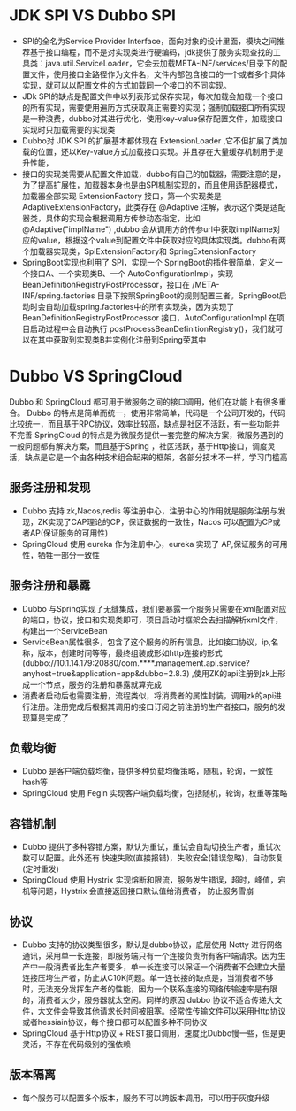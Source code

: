 # JDK SPI VS Dubbo SPI
+ SPI的全名为Service Provider Interface，面向对象的设计里面，模块之间推荐基于接口编程，而不是对实现类进行硬编码，jdk提供了服务实现查找的工具类：java.util.ServiceLoader，它会去加载META-INF/services/目录下的配置文件，使用接口全路径作为文件名，文件内部包含接口的一个或者多个具体实现，就可以以配置文件的方式加载同一个接口的不同实现。
+ JDk SPI的缺点是配置文件中以列表形式保存实现，每次加载会加载一个接口的所有实现，需要使用遍历方式获取真正需要的实现；强制加载接口所有实现是一种浪费，dubbo对其进行优化，使用key-value保存配置文件，加载接口实现时只加载需要的实现类
+ Dubbo对 JDK SPI 的扩展基本都体现在 ExtensionLoader ,它不但扩展了类加载的位置，还以Key-value方式加载接口实现。并且存在大量缓存机制用于提升性能，
+ 接口的实现类需要从配置文件加载，dubbo有自己的加载器，需要注意的是，为了提高扩展性，加载器本身也是由SPI机制实现的，而且使用适配器模式，加载器全部实现 ExtensionFactory 接口，第一个实现类是AdaptiveExtensionFactory，此类存在 @Adaptive 注解，表示这个类是适配器类，具体的实现会根据调用方传参动态指定，比如 @Adaptive("implName") ,dubbo 会从调用方的传参url中获取implName对应的value，根据这个value到配置文件中获取对应的具体实现类。dubbo有两个加载器实现类，SpiExtensionFactory和 SpringExtensionFactory
+ SpringBoot实现也利用了 SPI，实现一个 SpringBoot的插件很简单，定义一个接口A、一个实现类B、一个 AutoConfigurationImpl，实现 BeanDefinitionRegistryPostProcessor，接口在 /META-INF/spring.factories 目录下按照SpringBoot的规则配置三者。SpringBoot启动时会自动加载spring.factories中的所有实现类，因为实现了BeanDefinitionRegistryPostProcessor 接口，AutoConfigurationImpl 在项目启动过程中会自动执行 postProcessBeanDefinitionRegistry()，我们就可以在其中获取到实现类B并实例化注册到Spring荣其中

# Dubbo VS SpringCloud
Dubbo 和 SpringCloud 都可用于微服务之间的接口调用，他们在功能上有很多重合。
Dubbo 的特点是简单而统一，使用非常简单，代码是一个公司开发的，代码比较统一，而且基于RPC协议，效率比较高，缺点是社区不活跃，有一些功能并不完善
SpringCloud 的特点是为微服务提供一套完整的解决方案，微服务遇到的一般问题都有解决方案，而且基于Spring ，社区活跃，基于Http接口，调度灵活，缺点是它是一个由各种技术组合起来的框架，各部分技术不一样，学习门槛高

## 服务注册和发现
+ Dubbo 支持 zk,Nacos,redis 等注册中心，注册中心的作用就是服务注册与发现，ZK实现了CAP理论的CP，保证数据的一致性，Nacos 可以配置为CP或者AP(保证服务的可用性)
+ SpringCloud 使用 eureka 作为注册中心，eureka 实现了 AP,保证服务的可用性，牺牲一部分一致性

## 服务注册和暴露
+ Dubbo 与Spring实现了无缝集成，我们要暴露一个服务只需要在xml配置对应的端口，协议，接口和实现类即可，项目启动时框架会去扫描解析xml文件，构建出一个ServiceBean
+ ServiceBean属性很多，包含了这个服务的所有信息，比如接口协议，ip,名称，版本，创建时间等等，最终组装成形如http连接的形式(dubbo://10.1.14.179:20880/com.****.management.api.service?anyhost=true&application=app&dubbo=2.8.3) ,使用ZK的api注册到zk上形成一个节点，服务的注册和暴露就算完成
+ 消费者启动后也需要注册，流程类似，将消费者的属性封装，调用zk的api进行注册。注册完成后根据其调用的接口订阅之前注册的生产者接口，服务的发现算是完成了

## 负载均衡
+ Dubbo 是客户端负载均衡，提供多种负载均衡策略，随机，轮询，一致性hash等
+ SpringCloud 使用 Fegin 实现客户端负载均衡，包括随机，轮询，权重等策略

## 容错机制
+ Dubbo 提供了多种容错方案，默认为重试，重试会自动切换生产者，重试次数可以配置。此外还有 快速失败(直接报错)，失败安全(错误忽略)，自动恢复(定时重发)
+ SpringCloud 使用 Hystrix 实现熔断和限流，服务发生错误，超时，峰值，宕机等问题，Hystrix 会直接返回接口默认值给消费者， 防止服务雪崩

## 协议
+ Dubbo 支持的协议类型很多，默认是dubbo协议，底层使用 Netty 进行网络通讯，采用单一长连接，即服务端只有一个连接负责所有客户端请求。因为生产中一般消费者比生产者要多，单一长连接可以保证一个消费者不会建立大量连接压垮生产者，防止从C10K问题。单一连长接的缺点是，当消费者不够时，无法充分发挥生产者的性能，因为一个联系连接的网络传输速率是有限的，消费者太少，服务器就太空闲。同样的原因 dubbo 协议不适合传递大文件，大文件会导致其他请求长时间被阻塞。经常性传输文件可以采用Http协议或者hessiain协议，每个接口都可以配置多种不同协议
+ SpringCloud 基于Http协议 + REST接口调用，速度比Dubbo慢一些，但是更灵活，不存在代码级别的强依赖

## 版本隔离
+ 每个服务可以配置多个版本，服务不可以跨版本调用，可以用于灰度升级
